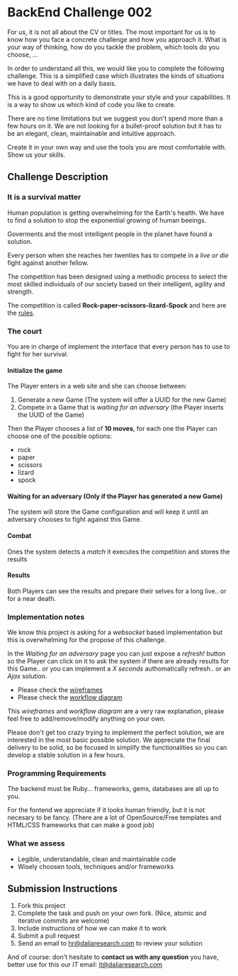 # BackEnd Challenge 002

For us, it is not all about the CV or titles. The most important for us is to know how you face a concrete challenge and how you approach it. What is your way of thinking, how do you tackle the problem, which tools do you choose, ...

In order to understand all this, we would like you to complete the following challenge. This is a simplified case which illustrates the kinds of situations we have to deal with on a daily basis.

This is a good opportunity to demonstrate your style and your capabilities. It is a way to show us which kind of code you like to create.

There are no time limitations but we suggest you don't spend more than a few hours on it. We are not looking for a bullet-proof solution but it has to be an elegant, clean, maintainable and intuitive approach.

Create it in your own way and use the tools you are most comfortable with. Show us your skills.

## Challenge Description

### It is a survival matter

Human population is getting overwhelming for the Earth's health. We have to find a solution to stop the exponential growing of human beeings.

Goverments and the most intelligent people in the planet have found a solution.

Every person when she reaches her twenties has to compete in a _live or die_ fight against another fellow.

The competition has been designed using a methodic process to select the most skilled individuals of our society based on their intelligent, agility and strength.

The competition is called **Rock-paper-scissors-lizard-Spock** and here are the [rules](http://en.wikipedia.org/wiki/Rock-paper-scissors-lizard-Spock).

### The court

You are in charge of implement the interface that every person has to use to fight for her survival.

#### Initialize the game

The Player enters in a web site and she can choose between:

1. Generate a new Game (The system will offer a UUID for the new Game)
1. Compete in a Game that is _waiting for an adversary_ (the Player inserts the UUID of the Game)

Then the Player chooses a list of **10 moves**, for each one the Player can choose one of the possible options:

- rock
- paper
- scissors
- lizard
- spock

#### Waiting for an adversary (Only if the Player has generated a new Game)

The system will store the Game configuration and will keep it until an adversary chooses to fight against this Game.

#### Combat

Ones the system detects a _match_ it executes the competition and stores the results

#### Results

Both Players can see the results and prepare their selves for a long live.. or for a near death.

### Implementation notes

We know this project is asking for a _websocket_ based implementation but this is overwhelming for the propose of this challenge.

In the _Waiting for an adversary_ page you can just expose a _refresh!_ button so the Player can click on it to ask the system if there are already results for this Game.. or you can implement a _X seconds_ authomatically refresh.. or an _Ajax_ solution.

- Please check the [wireframes](https://docs.google.com/drawings/d/1wM8Ex2zA7jUnGVicF8wqRLypkzr9QzdPCCZD1rhQhHQ/edit?usp=sharing)
- Please check the [workflow diagram](https://docs.google.com/drawings/d/12aS34CFiJHVNm0uGAIzMnD7_dqKdkvLxy0ytJkanysM/edit?usp=sharing)

This _wireframes_ and _workflow diagram_ are a very raw explanation, please feel free to add/remove/modify anything on your own.

Please don't get too crazy trying to implement the perfect solution, we are interested in the most basic possible solution. We appreciate the final delivery to be solid, so be focused in simplify the functionalities so you can develop a stable solution in a few hours.


### Programming Requirements

The backend must be Ruby... frameworks, gems, databases are all up to you.

For the fontend we appreciate if it looks human friendly, but it is not necesary to be fancy. (There are a lot of OpenSource/Free templates and HTML/CSS frameworks that can make a good job)

### What we assess

- Legible, understandable, clean and maintainable code
- Wisely choosen tools, techniques and/or frameworks

## Submission Instructions

1. Fork this project
1. Complete the task and push on your own fork. (Nice, atomic and iterative commits are welcome)
1. Include instructions of how we can make it to work
1. Submit a pull request
1. Send an email to hr@daliaresearch.com to review your solution

And of course: don't hesitate to **contact us with any question** you have, better use for this our _IT_ email: [it@daliaresearch.com](mailto:it@daliaresearch.com)


